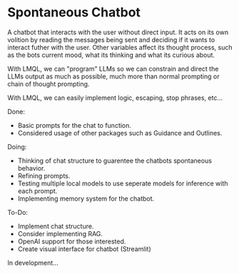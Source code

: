 # Spontaneous Chatbot
A chatbot that interacts with the user without direct input. It acts on its own volition by reading the messages being sent and deciding if it wants to interact futher with the user. Other variables affect its thought process, such as the bots current mood, what its thinking and what its curious about.

With LMQL, we can "program" LLMs so we can constrain and direct the LLMs output as much as possible, much more than normal prompting or chain of thought prompting.

With LMQL, we can easily implement logic, escaping, stop phrases, etc...

Done:
- Basic prompts for the chat to function.
- Considered usage of other packages such as Guidance and Outlines.

Doing: 
- Thinking of chat structure to guarentee the chatbots spontaneous behavior.
- Refining prompts.
- Testing multiple local models to use seperate models for inference with each prompt.
- Implementing memory system for the chatbot.

To-Do:
- Implement chat structure.
- Consider implementing RAG.
- OpenAI support for those interested.
- Create visual interface for chatbot (Streamlit)

In development...
